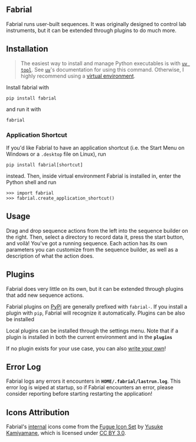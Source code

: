 ## Fabrial

Fabrial runs user-built sequences. It was originally designed to control lab instruments, but it can be extended through plugins to do much more.

## Installation

> The easiest way to install and manage Python executables is with [`uv tool`](https://docs.astral.sh/uv/guides/tools/). See [`uv`](https://docs.astral.sh/uv/)'s documentation for using this command. Otherwise, I highly recommend using a [virtual environment](https://docs.python.org/3/library/venv.html).

Install fabrial with
```
pip install fabrial
```
and run it with
```
fabrial
```

### Application Shortcut

If you'd like Fabrial to have an application shortcut (i.e. the Start Menu on Windows or a `.desktop` file on Linux), run

```
pip install fabrial[shortcut]
```

instead. Then, inside virtual environment Fabrial is installed in, enter the Python shell and run

```
>>> import fabrial
>>> fabrial.create_application_shortcut()
```

## Usage

Drag and drop sequence actions from the left into the sequence builder on the right. Then, select a directory to record data it, press the start button, and voilà! You've got a running sequence. Each action has its own parameters you can customize from the sequence builder, as well as a description of what the action does.

## Plugins

Fabrial does very little on its own, but it can be extended through plugins that add new sequence actions.

Fabrial plugins on [PyPi](https://pypi.org/) are generally prefixed with `fabrial-`. If you install a plugin with `pip`, Fabrial will recognize it automatically. Plugins can be also be installed 

Local plugins can be installed through the settings menu. Note that if a plugin is installed in both the current environment and in the **`plugins`** 

If no plugin exists for your use case, you can also [write your own](./doc/plugin_guide/plugin_guide.md)!

## Error Log
Fabrial logs any errors it encounters in **`HOME/.fabrial/lastrun.log`**. This error log is wiped at startup, so if Fabrial encounters an error, please consider reporting before starting restarting the application!

## Icons Attribution

Fabrial's [internal](./fabrial/assets/icons/internal/) icons come from the [Fugue Icon Set](https://p.yusukekamiyamane.com/) by [Yusuke Kamiyamane](https://p.yusukekamiyamane.com/about/), which is licensed under [CC BY 3.0](https://creativecommons.org/licenses/by/3.0/).
